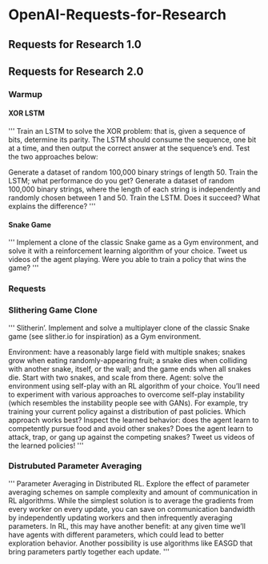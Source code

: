 # OpenAI-Requests-for-Research

## Requests for Research 1.0

## Requests for Research 2.0

### Warmup

#### XOR LSTM
'''
Train an LSTM to solve the XOR problem: that is, given a sequence of bits, determine its parity. The LSTM should consume the sequence, one bit at a time, and then output the correct answer at the sequence’s end. Test the two approaches below:

Generate a dataset of random 100,000 binary strings of length 50. Train the LSTM; what performance do you get?
Generate a dataset of random 100,000 binary strings, where the length of each string is independently and randomly chosen between 1 and 50. Train the LSTM. Does it succeed? What explains the difference?
'''

#### Snake Game
'''
Implement a clone of the classic Snake game as a Gym environment, and solve it with a reinforcement learning algorithm of your choice. Tweet us videos of the agent playing. Were you able to train a policy that wins the game?
'''

### Requests

### Slithering Game Clone
'''
Slitherin’. Implement and solve a multiplayer clone of the classic Snake game (see slither.io for inspiration) as a Gym environment.

Environment: have a reasonably large field with multiple snakes; snakes grow when eating randomly-appearing fruit; a snake dies when colliding with another snake, itself, or the wall; and the game ends when all snakes die. Start with two snakes, and scale from there.
Agent: solve the environment using self-play with an RL algorithm of your choice. You’ll need to experiment with various approaches to overcome self-play instability (which resembles the instability people see with GANs). For example, try training your current policy against a distribution of past policies. Which approach works best?
Inspect the learned behavior: does the agent learn to competently pursue food and avoid other snakes? Does the agent learn to attack, trap, or gang up against the competing snakes? Tweet us videos of the learned policies!
'''

### Distrubuted Parameter Averaging
'''
Parameter Averaging in Distributed RL. Explore the effect of parameter averaging schemes on sample complexity and amount of communication in RL algorithms. While the simplest solution is to average the gradients from every worker on every update, you can save on communication bandwidth by independently updating workers and then infrequently averaging parameters. In RL, this may have another benefit: at any given time we’ll have agents with different parameters, which could lead to better exploration behavior. Another possibility is use algorithms like EASGD that bring parameters partly together each update.
'''
